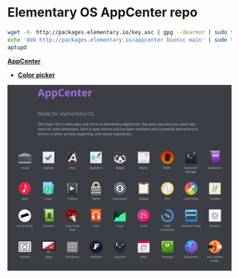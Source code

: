 # Elementary OS AppCenter repo
```bash
wget -O- http://packages.elementary.io/key.asc | gpg --dearmor | sudo tee /etc/apt/trusted.gpg.d/appcenter.gpg
echo 'deb http://packages.elementary.io/appcenter bionic main' | sudo tee /etc/apt/sources.list.d/appcenter.list
aptupd
```
[**AppCenter**](https://appcenter.elementary.io/)
 - [**Color picker**](http://apt.ubuntu.com/p/com.github.ronnydo.colorpicker)

![eos-appcenter](../images/eos-appcenter-repo.png)